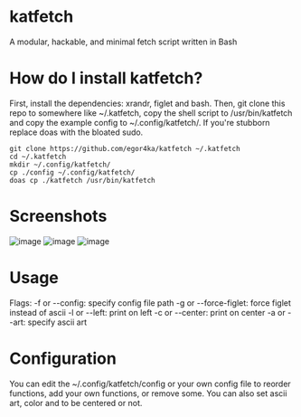 # katfetch
A modular, hackable, and minimal fetch script written in Bash

# How do I install katfetch?
First, install the dependencies: xrandr, figlet and bash.
Then, git clone this repo to somewhere like ~/.katfetch, copy the shell script to /usr/bin/katfetch
and copy
the example config to ~/.config/katfetch/.
If you're stubborn replace doas with the bloated sudo.
```
git clone https://github.com/egor4ka/katfetch ~/.katfetch
cd ~/.katfetch
mkdir ~/.config/katfetch/
cp ./config ~/.config/katfetch/
doas cp ./katfetch /usr/bin/katfetch
```

# Screenshots
![image](https://user-images.githubusercontent.com/50289495/154300990-7a76ab6d-d213-468c-98a5-00ce7a3e961f.png)
![image](https://user-images.githubusercontent.com/50289495/154301058-5f3a99ab-bb0a-4e10-9530-f6adef1741e0.png)
![image](https://user-images.githubusercontent.com/50289495/154301093-7e098a79-d956-4e0f-abc5-7e1658a8b71e.png)

# Usage
Flags:
-f or --config: specify config file path
-g or --force-figlet: force figlet instead of ascii
-l or --left: print on left
-c or --center: print on center
-a or --art: specify ascii art

# Configuration
You can edit the ~/.config/katfetch/config or your own config file to reorder functions, add your own functions, or remove some.
You can also set ascii art, color and to be centered or not.
